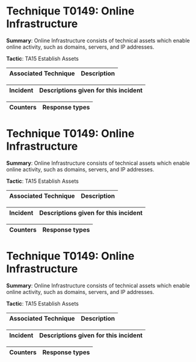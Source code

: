 # Technique T0149: Online Infrastructure

**Summary**: Online Infrastructure consists of technical assets which enable online activity, such as domains, servers, and IP addresses.

**Tactic**: TA15 Establish Assets 


| Associated Technique | Description |
| --------- | ------------------------- |



| Incident | Descriptions given for this incident |
| -------- | -------------------- |



| Counters | Response types |
| -------- | -------------- |


# Technique T0149: Online Infrastructure

**Summary**: Online Infrastructure consists of technical assets which enable online activity, such as domains, servers, and IP addresses.

**Tactic**: TA15 Establish Assets 


| Associated Technique | Description |
| --------- | ------------------------- |



| Incident | Descriptions given for this incident |
| -------- | -------------------- |



| Counters | Response types |
| -------- | -------------- |


# Technique T0149: Online Infrastructure

**Summary**: Online Infrastructure consists of technical assets which enable online activity, such as domains, servers, and IP addresses.

**Tactic**: TA15 Establish Assets


| Associated Technique | Description |
| --------- | ------------------------- |



| Incident | Descriptions given for this incident |
| -------- | -------------------- |



| Counters | Response types |
| -------- | -------------- |


